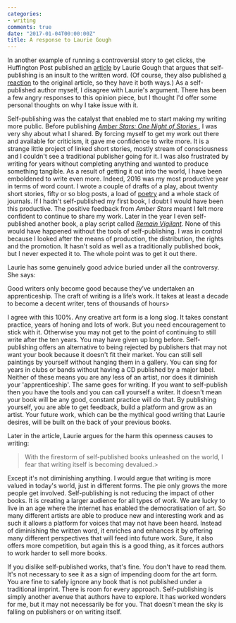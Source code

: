 ```yaml
---
categories:
- writing
comments: true
date: "2017-01-04T00:00:00Z"
title: A response to Laurie Gough
---
```

  
In another example of running a controversial story to get clicks, the Huffington Post published an <a href="http://www.huffingtonpost.com/laurie-gough/selfpublishing-an-insult-_b_13606682.html">article</a> by Laurie Gough that argues that self-publishing is an insult to the written word. (Of course, they also published <a href="http://www.huffingtonpost.com/samita-sarkar/selfpublishing-an-insult-_1_b_13903202.html">a reaction</a> to the original article, so they have it both ways.) As a self-published author myself, I disagree with Laurie's argument. There has been a few angry responses to this opinion piece, but I thought I'd offer some personal thoughts on why I take issue with it.  
<!--more-->  

Self-publishing was the catalyst that enabled me to start making my writing more public. Before publishing <a href="/amberstars/">*Amber Stars: One Night of Stories* </a>, I was very shy about what I shared. By forcing myself to get my work out there and available for criticism, it gave me confidence to write more. It is a strange little project of linked short stories, mostly stream of consciousness and I couldn't see a traditional publisher going for it. I was also frustrated by writing for years without completing anything and wanted to produce something tangible. As a result of getting it out into the world, I have been emboldened to write even more. Indeed, 2016 was my most productive year in terms of word count. I wrote a couple of drafts of a play, about twenty short stories, fifty or so blog posts, a load of <a href="/rediscovering-poetry/">poetry</a> and a whole stack of journals. If I hadn't self-published my first book, I doubt I would have been this productive. The positive feedback from *Amber Stars* meant I felt more confident to continue to share my work. Later in the year I even self-published another book, a play script called <a href="/remain-vigilant/">*Remain Vigilant*</a>. None of this would have happened without the tools of self-publishing. I was in control because I looked after the means of production, the distribution, the rights and the promotion. It hasn't sold as well as a traditionally published book, but I never expected it to. The whole point was to get it out there.  

Laurie has some genuinely good advice buried under all the controversy. She says:  

>   
Good writers only become good because they’ve undertaken an apprenticeship. The craft of writing is a life’s work. It takes at least a decade to become a decent writer, tens of thousands of hours>  

I agree with this 100%. Any creative art form is a long slog. It takes constant practice, years of honing and lots of work. But you need encouragement to stick with it. Otherwise you may not get to the point of continuing to still write after the ten years. You may have given up long before. Self-publishing offers an alternative to being rejected by publishers that may not want your book because it doesn't fit their market. You can still sell paintings by yourself without hanging them in a gallery. You can sing for years in clubs or bands without having a CD published by a major label. Neither of these means you are any less of an artist, nor does it diminish your 'apprenticeship'. The same goes for writing. If you want to self-publish then you have the tools and you can call yourself a writer. It doesn't mean your book will be any good, constant practice will do that. By publishing yourself, you are able to get feedback, build a platform and grow as an artist. Your future work, which can be the mythical good writing that Laurie desires, will be built on the back of your previous books.  

Later in the article, Laurie argues for the harm this openness causes to writing:  

> With the firestorm of self-published books unleashed on the world, I fear that writing itself is becoming devalued.>  

Except it's not diminishing anything. I would argue that writing is more valued in today's world, just in different forms. The pie only grows the more people get involved. Self-publishing is not reducing the impact of other books. It is creating a larger audience for all types of work. We are lucky to live in an age where the internet has enabled the democratisation of art. So many different artists are able to produce new and interesting work and as such it allows a platform for voices that may not have been heard. Instead of diminishing the written word, it enriches and enhances it by offering many different perspectives that will feed into future work. Sure, it also offers more competition, but again this is a good thing, as it forces authors to work harder to sell more books.  

If you dislike self-published works, that's fine. You don't have to read them. It's not necessary to see it as a sign of impending doom for the art form.  You are fine to safely ignore any book that is not published under a traditional imprint. There is room for every approach. Self-publishing is simply another avenue that authors have to explore. It has worked wonders for me, but it may not necessarily be for you. That doesn't mean the sky is falling on publishers or on writing itself.  
